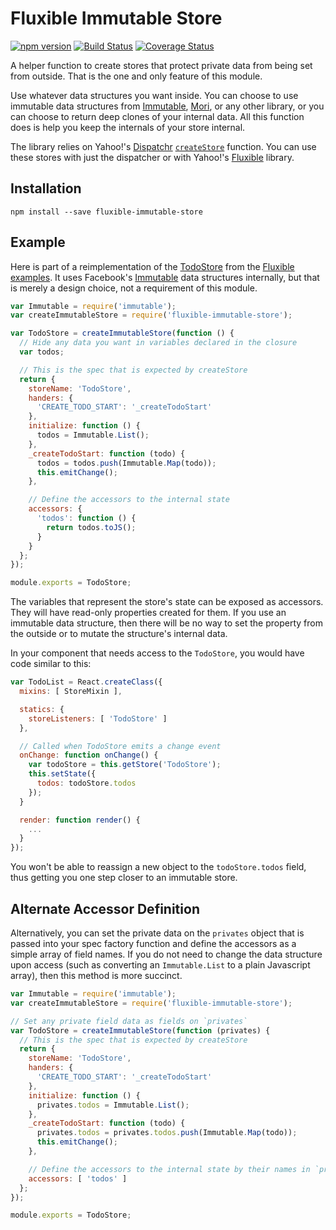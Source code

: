 # Fluxible Immutable Store

[![npm version](https://badge.fury.io/js/fluxible-immutable-store.svg)](http://badge.fury.io/js/fluxible-immutable-store)
[![Build Status](https://travis-ci.org/jeffkole/fluxible-immutable-store.svg?branch=master)](https://travis-ci.org/jeffkole/fluxible-immutable-store)
[![Coverage Status](https://coveralls.io/repos/jeffkole/fluxible-immutable-store/badge.svg)](https://coveralls.io/r/jeffkole/fluxible-immutable-store)

A helper function to create stores that protect private data from being set from
outside.  That is the one and only feature of this module.

Use whatever data structures you want inside.  You can choose to use immutable
data structures from [Immutable][immutable], [Mori][mori], or any other library,
or you can choose to return deep clones of your internal data.  All this
function does is help you keep the internals of your store internal.

The library relies on Yahoo!'s [Dispatchr][dispatchr]
[`createStore`][createStore] function.  You can use these stores with just the
dispatcher or with Yahoo!'s [Fluxible][fluxible] library.

## Installation

```
npm install --save fluxible-immutable-store
```

## Example

Here is part of a reimplementation of the [TodoStore][todostore] from the
[Fluxible examples][fexamples].  It uses Facebook's [Immutable][immutable] data
structures internally, but that is merely a design choice, not a requirement of
this module.

```javascript
var Immutable = require('immutable');
var createImmutableStore = require('fluxible-immutable-store');

var TodoStore = createImmutableStore(function () {
  // Hide any data you want in variables declared in the closure
  var todos;

  // This is the spec that is expected by createStore
  return {
    storeName: 'TodoStore',
    handers: {
      'CREATE_TODO_START': '_createTodoStart'
    },
    initialize: function () {
      todos = Immutable.List();
    },
    _createTodoStart: function (todo) {
      todos = todos.push(Immutable.Map(todo));
      this.emitChange();
    },

    // Define the accessors to the internal state
    accessors: {
      'todos': function () {
        return todos.toJS();
      }
    }
  };
});

module.exports = TodoStore;
```

The variables that represent the store's state can be exposed as accessors.
They will have read-only properties created for them.  If you use an immutable
data structure, then there will be no way to set the property from the outside
or to mutate the structure's internal data.

In your component that needs access to the `TodoStore`, you would have code
similar to this:

```javascript
var TodoList = React.createClass({
  mixins: [ StoreMixin ],

  statics: {
    storeListeners: [ 'TodoStore' ]
  },

  // Called when TodoStore emits a change event
  onChange: function onChange() {
    var todoStore = this.getStore('TodoStore');
    this.setState({
      todos: todoStore.todos
    });
  }

  render: function render() {
    ...
  }
});
```

You won't be able to reassign a new object to the `todoStore.todos` field, thus
getting you one step closer to an immutable store.

## Alternate Accessor Definition

Alternatively, you can set the private data on the `privates` object that is
passed into your spec factory function and define the accessors as a simple
array of field names.  If you do not need to change the data structure upon
access (such as converting an `Immutable.List` to a plain Javascript array),
then this method is more succinct.

```javascript
var Immutable = require('immutable');
var createImmutableStore = require('fluxible-immutable-store');

// Set any private field data as fields on `privates`
var TodoStore = createImmutableStore(function (privates) {
  // This is the spec that is expected by createStore
  return {
    storeName: 'TodoStore',
    handers: {
      'CREATE_TODO_START': '_createTodoStart'
    },
    initialize: function () {
      privates.todos = Immutable.List();
    },
    _createTodoStart: function (todo) {
      privates.todos = privates.todos.push(Immutable.Map(todo));
      this.emitChange();
    },

    // Define the accessors to the internal state by their names in `privates`
    accessors: [ 'todos' ]
  };
});

module.exports = TodoStore;
```

[immutable]: http://facebook.github.io/immutable-js/
[mori]: http://swannodette.github.io/mori/
[dispatchr]: https://github.com/yahoo/dispatchr
[createStore]: https://github.com/yahoo/dispatchr#createstore
[fluxible]: http://www.fluxible.io/
[todostore]: https://github.com/yahoo/flux-examples/blob/master/todo/stores/TodoStore.js
[fexamples]: https://github.com/yahoo/flux-examples
